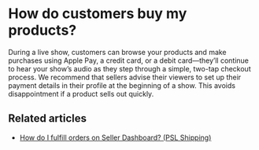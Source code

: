 # How do customers buy my products?

During a live show, customers can browse your products and make purchases using Apple Pay, a credit card, or a debit card—they’ll continue to hear your show’s audio as they step through a simple, two-tap checkout process. We recommend that sellers advise their viewers to set up their payment details in their profile at the beginning of a show. This avoids disappointment if a product sells out quickly.

## Related articles

* [How do I fulfill orders on Seller Dashboard? (PSL Shipping)](https://jamble.gitbook.io/popshop-live/shipping-purchases-and-pick-up/fulfillment-and-shipping/how-do-i-fulfill-orders-on-seller-dashboard-psl-shipping)
